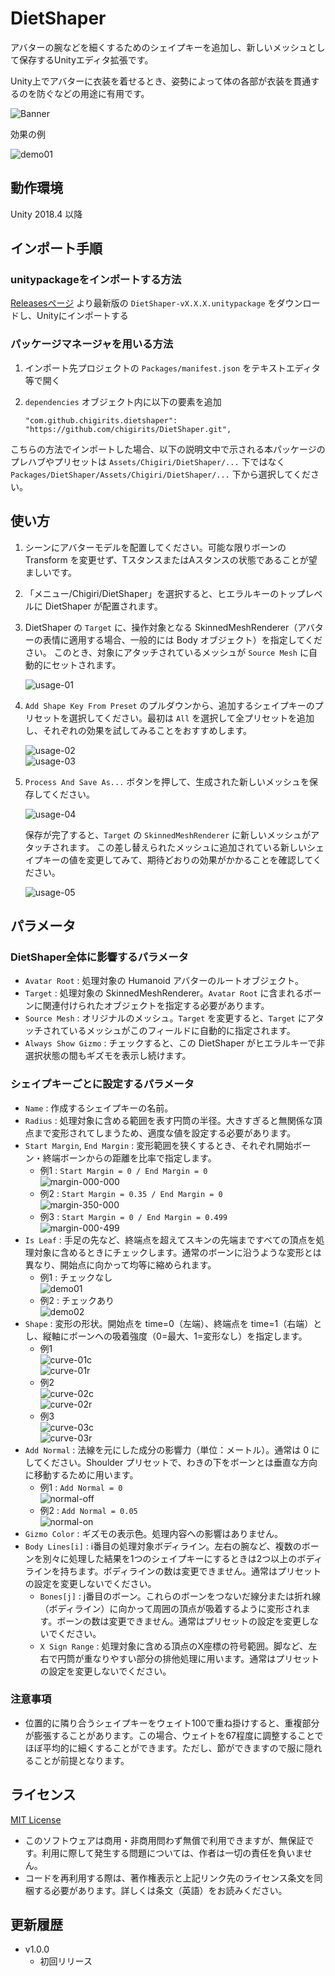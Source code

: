 # DietShaper

アバターの腕などを細くするためのシェイプキーを追加し、新しいメッシュとして保存するUnityエディタ拡張です。

Unity上でアバターに衣装を着せるとき、姿勢によって体の各部が衣装を貫通するのを防ぐなどの用途に有用です。

![Banner](https://repository-images.githubusercontent.com/298298937/85faac80-0817-11eb-8cce-efd45fe7784d)

効果の例

![demo01](https://user-images.githubusercontent.com/61717977/95670954-979fd380-0bcc-11eb-89e7-3d16eb204919.gif)

## 動作環境

Unity 2018.4 以降

## インポート手順

### unitypackageをインポートする方法

[Releasesページ](https://github.com/chigirits/DietShaper/releases) より最新版の `DietShaper-vX.X.X.unitypackage` をダウンロードし、Unityにインポートする

### パッケージマネージャを用いる方法

1. インポート先プロジェクトの `Packages/manifest.json` をテキストエディタ等で開く
2. `dependencies` オブジェクト内に以下の要素を追加
   
   ```
   "com.github.chigirits.dietshaper": "https://github.com/chigirits/DietShaper.git",
   ```

こちらの方法でインポートした場合、以下の説明文中で示される本パッケージのプレハブやプリセットは `Assets/Chigiri/DietShaper/...` 下ではなく `Packages/DietShaper/Assets/Chigiri/DietShaper/...` 下から選択してください。

## 使い方

1. シーンにアバターモデルを配置してください。可能な限りボーンの Transform を変更せず、TスタンスまたはAスタンスの状態であることが望ましいです。
2. 「メニュー/Chigiri/DietShaper」を選択すると、ヒエラルキーのトップレベルに DietShaper が配置されます。
3. DietShaper の `Target` に、操作対象となる SkinnedMeshRenderer（アバターの表情に適用する場合、一般的には Body オブジェクト）を指定してください。
このとき、対象にアタッチされているメッシュが `Source Mesh` に自動的にセットされます。
   
   ![usage-01](https://user-images.githubusercontent.com/61717977/95670934-8b1b7b00-0bcc-11eb-8930-72cd3dda31fb.png)
4. `Add Shape Key From Preset` のプルダウンから、追加するシェイプキーのプリセットを選択してください。最初は `All` を選択して全プリセットを追加し、それぞれの効果を試してみることをおすすめします。
   
   ![usage-02](https://user-images.githubusercontent.com/61717977/95670935-8bb41180-0bcc-11eb-99c7-d0274e21972e.png)<br>
   ![usage-03](https://user-images.githubusercontent.com/61717977/95670936-8c4ca800-0bcc-11eb-9aef-917cc3b21fec.png)
5. `Process And Save As...` ボタンを押して、生成された新しいメッシュを保存してください。
   
   ![usage-04](https://user-images.githubusercontent.com/61717977/95670937-8c4ca800-0bcc-11eb-974f-db347c8887d1.png)
   
   保存が完了すると、`Target` の `SkinnedMeshRenderer` に新しいメッシュがアタッチされます。 この差し替えられたメッシュに追加されている新しいシェイプキーの値を変更してみて、期待どおりの効果がかかることを確認してください。
   
   ![usage-05](https://user-images.githubusercontent.com/61717977/95670938-8ce53e80-0bcc-11eb-9244-df54b997e905.png)

## パラメータ

### DietShaper全体に影響するパラメータ

- `Avatar Root` : 処理対象の Humanoid アバターのルートオブジェクト。
- `Target` : 処理対象の SkinnedMeshRenderer。`Avatar Root` に含まれるボーンに関連付けられたオブジェクトを指定する必要があります。
- `Source Mesh` : オリジナルのメッシュ。`Target` を変更すると、`Target` にアタッチされているメッシュがこのフィールドに自動的に指定されます。
- `Always Show Gizmo` : チェックすると、この DietShaper がヒエラルキーで非選択状態の間もギズモを表示し続けます。

### シェイプキーごとに設定するパラメータ

- `Name` : 作成するシェイプキーの名前。
- `Radius` : 処理対象に含める範囲を表す円筒の半径。大きすぎると無関係な頂点まで変形されてしまうため、適度な値を設定する必要があります。
- `Start Margin`, `End Margin` : 変形範囲を狭くするとき、それぞれ開始ボーン・終端ボーンからの距離を比率で指定します。<br>
  - 例1 : `Start Margin = 0 / End Margin = 0`<br>
    ![margin-000-000](https://user-images.githubusercontent.com/61717977/95670949-9373b600-0bcc-11eb-9901-ef6bd93d0d4f.png)
  - 例2 : `Start Margin = 0.35 / End Margin = 0`<br>
    ![margin-350-000](https://user-images.githubusercontent.com/61717977/95670950-9373b600-0bcc-11eb-9585-f23fe18698f2.png)
  - 例3 : `Start Margin = 0 / End Margin = 0.499`<br>
    ![margin-000-499](https://user-images.githubusercontent.com/61717977/95670951-9373b600-0bcc-11eb-8a70-fc2c67000071.png)
- `Is Leaf` : 手足の先など、終端点を超えてスキンの先端まですべての頂点を処理対象に含めるときにチェックします。通常のボーンに沿うような変形とは異なり、開始点に向かって均等に縮められます。
  - 例1 : チェックなし<br>
    ![demo01](https://user-images.githubusercontent.com/61717977/95670954-979fd380-0bcc-11eb-89e7-3d16eb204919.gif)
  - 例2 : チェックあり<br>
    ![demo02](https://user-images.githubusercontent.com/61717977/95670955-98d10080-0bcc-11eb-8eb0-24f249fffbf6.gif)
- `Shape` : 変形の形状。開始点を time=0（左端）、終端点を time=1（右端）とし、縦軸にボーンへの吸着強度（0=最大、1=変形なし）を指定します。
  - 例1<br>
    ![curve-01c](https://user-images.githubusercontent.com/61717977/95670942-91a9f280-0bcc-11eb-9cb7-78cc4393eda1.png)<br>
    ![curve-01r](https://user-images.githubusercontent.com/61717977/95670941-91115c00-0bcc-11eb-8970-1953bf9dc148.png)
  - 例2<br>
    ![curve-02c](https://user-images.githubusercontent.com/61717977/95670943-92428900-0bcc-11eb-912b-a3efbaeb2349.png)<br>
    ![curve-02r](https://user-images.githubusercontent.com/61717977/95670945-92428900-0bcc-11eb-8b78-3ffbfc668c75.png)
  - 例3<br>
    ![curve-03c](https://user-images.githubusercontent.com/61717977/95670946-92db1f80-0bcc-11eb-86e4-f3099584e315.png)<br>
    ![curve-03r](https://user-images.githubusercontent.com/61717977/95670947-92db1f80-0bcc-11eb-8056-7d4d57641318.png)
- `Add Normal` : 法線を元にした成分の影響力（単位：メートル）。通常は 0 にしてください。Shoulder プリセットで、わきの下をボーンとは垂直な方向に移動するために用います。
  - 例1 : `Add Normal = 0`<br>
    ![normal-off](https://user-images.githubusercontent.com/61717977/95670956-98d10080-0bcc-11eb-91b6-9a22fa70671f.png)
  - 例2 : `Add Normal = 0.05`<br>
    ![normal-on](https://user-images.githubusercontent.com/61717977/95670957-99699700-0bcc-11eb-9ad5-cbd2be4476a6.png)
- `Gizmo Color` : ギズモの表示色。処理内容への影響はありません。
- `Body Lines[i]` : i番目の処理対象ボディライン。左右の腕など、複数のボーンを別々に処理した結果を1つのシェイプキーにするときは2つ以上のボディラインを持ちます。ボディラインの数は変更できません。通常はプリセットの設定を変更しないでください。
  - `Bones[j]` : j番目のボーン。これらのボーンをつないだ線分または折れ線（ボディライン）に向かって周囲の頂点が吸着するように変形されます。ボーンの数は変更できません。通常はプリセットの設定を変更しないでください。
  - `X Sign Range` : 処理対象に含める頂点のX座標の符号範囲。脚など、左右で円筒が重なりやすい部分の排他処理に用います。通常はプリセットの設定を変更しないでください。

### 注意事項

- 位置的に隣り合うシェイプキーをウェイト100で重ね掛けすると、重複部分が膨張することがあります。この場合、ウェイトを67程度に調整することでほぼ平均的に細くすることができます。ただし、節ができますので服に隠れることが前提となります。

## ライセンス

[MIT License](./LICENSE)

- このソフトウェアは商用・非商用問わず無償で利用できますが、無保証です。利用に際して発生する問題については、作者は一切の責任を負いません。
- コードを再利用する際は、著作権表示と上記リンク先のライセンス条文を同梱する必要があります。詳しくは条文（英語）をお読みください。

## 更新履歴

- v1.0.0
  - 初回リリース
